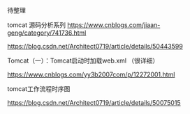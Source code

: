 

待整理

tomcat 源码分析系列 https://www.cnblogs.com/jiaan-geng/category/741736.html


https://blog.csdn.net/Architect0719/article/details/50443599



Tomcat（一）：Tomcat启动时加载web.xml （很详细）

https://www.cnblogs.com/yy3b2007com/p/12272001.html




tomcat工作流程时序图

https://blog.csdn.net/Architect0719/article/details/50075015

